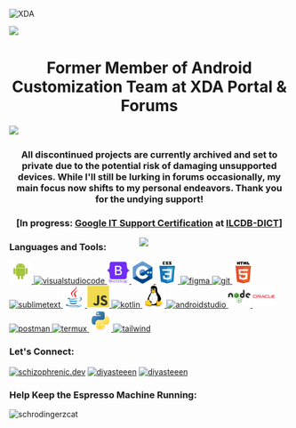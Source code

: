 ![XDA](https://logos-download.com/wp-content/uploads/2020/06/XDA_Developers_Logo.png)

<img  src="https://user-images.githubusercontent.com/74038190/212284100-561aa473-3905-4a80-b561-0d28506553ee.gif">
<h1 align="center">Former Member of Android Customization Team at XDA Portal & Forums</h1>
<img  src="https://user-images.githubusercontent.com/74038190/212284100-561aa473-3905-4a80-b561-0d28506553ee.gif">
<h3 align="center">All discontinued projects are currently archived and set to private due to the potential risk of damaging unsupported devices. While I'll still be lurking in forums occasionally, my main focus now shifts to my personal endeavors. Thank you for the undying support!</h3>

<h3 align="center">[In progress: <a href="https://grow.google/certificates/it-support/">Google IT Support Certification</a> at <a href="https://dict.gov.ph">ILCDB-DICT</a>] </h3>
<img align="right" width="270" src="https://user-images.githubusercontent.com/74038190/216654112-f34391b7-72e0-4053-8849-30dcaeaa1aaa.gif">
<h3 align="left">Languages and Tools:</h3>
<p align="left"> <a href="https://developer.android.com" target="_blank" rel="noreferrer"> <img src="https://raw.githubusercontent.com/devicons/devicon/master/icons/android/android-original-wordmark.svg" alt="android" width="40" height="40"/> </a> <a href="https://code.visualstudio.com" target="_blank" rel="noreferrer"> <img src="https://upload.wikimedia.org/wikipedia/commons/9/9a/Visual_Studio_Code_1.35_icon.svg" alt="visualstudiocode" width="40" height="40"/> </a> <a href="https://getbootstrap.com" target="_blank" rel="noreferrer"> <img src="https://raw.githubusercontent.com/devicons/devicon/master/icons/bootstrap/bootstrap-plain-wordmark.svg" alt="bootstrap" width="40" height="40"/> </a> <a href="https://www.w3schools.com/cpp/" target="_blank" rel="noreferrer"> <img src="https://raw.githubusercontent.com/devicons/devicon/master/icons/cplusplus/cplusplus-original.svg" alt="cplusplus" width="40" height="40"/> </a> <a href="https://www.w3schools.com/css/" target="_blank" rel="noreferrer"> <img src="https://raw.githubusercontent.com/devicons/devicon/master/icons/css3/css3-original-wordmark.svg" alt="css3" width="40" height="40"/> </a> <a href="https://www.figma.com/" target="_blank" rel="noreferrer"> <img src="https://www.vectorlogo.zone/logos/figma/figma-icon.svg" alt="figma" width="40" height="40"/> </a> <a href="https://git-scm.com/" target="_blank" rel="noreferrer"> <img src="https://www.vectorlogo.zone/logos/git-scm/git-scm-icon.svg" alt="git" width="40" height="40"/> </a> <a href="https://www.w3.org/html/" target="_blank" rel="noreferrer"> <img src="https://raw.githubusercontent.com/devicons/devicon/master/icons/html5/html5-original-wordmark.svg" alt="html5" width="40" height="40"/> </a> <a href="https://www.sublimetext.com" target="_blank" rel="noreferrer"> <img src="https://upload.wikimedia.org/wikipedia/en/d/d2/Sublime_Text_3_logo.png" alt="sublimetext" width="40" height="40"/> </a> <a href="https://www.java.com" target="_blank" rel="noreferrer"> <img src="https://raw.githubusercontent.com/devicons/devicon/master/icons/java/java-original.svg" alt="java" width="40" height="40"/> </a> <a href="https://developer.mozilla.org/en-US/docs/Web/JavaScript" target="_blank" rel="noreferrer"> <img src="https://raw.githubusercontent.com/devicons/devicon/master/icons/javascript/javascript-original.svg" alt="javascript" width="40" height="40"/> </a> <a href="https://kotlinlang.org" target="_blank" rel="noreferrer"> <img src="https://www.vectorlogo.zone/logos/kotlinlang/kotlinlang-icon.svg" alt="kotlin" width="40" height="40"/> </a> <a href="https://www.linux.org/" target="_blank" rel="noreferrer"> <img src="https://raw.githubusercontent.com/devicons/devicon/master/icons/linux/linux-original.svg" alt="linux" width="40" height="40"/> </a> <a href="https://developer.android.com/studio/intro" target="_blank" rel="noreferrer"> <img src="https://upload.wikimedia.org/wikipedia/commons/thumb/5/55/Android_Studio_Logo_%282023%29.svg/240px-Android_Studio_Logo_%282023%29.svg.png" alt="androidstudio" width="40" height="40"/> </a> <a href="https://nodejs.org" target="_blank" rel="noreferrer"> <img src="https://raw.githubusercontent.com/devicons/devicon/master/icons/nodejs/nodejs-original-wordmark.svg" alt="nodejs" width="40" height="40"/> </a> <a href="https://www.oracle.com/" target="_blank" rel="noreferrer"> <img src="https://raw.githubusercontent.com/devicons/devicon/master/icons/oracle/oracle-original.svg" alt="oracle" width="40" height="40"/> </a> <a href="https://postman.com" target="_blank" rel="noreferrer"> <img src="https://www.vectorlogo.zone/logos/getpostman/getpostman-icon.svg" alt="postman" width="40" height="40"/>  </a> <a href="https://github.com/termux/termux-app#github" target="_blank" rel="noreferrer"> <img src="https://upload.wikimedia.org/wikipedia/commons/f/f3/Termux_2.png" alt="termux" width="40" height="40"/> </a> <a href="https://www.python.org" target="_blank" rel="noreferrer"> <img src="https://raw.githubusercontent.com/devicons/devicon/master/icons/python/python-original.svg" alt="python" width="40" height="40"/> </a> <a href="https://tailwindcss.com/" target="_blank" rel="noreferrer"> <img src="https://www.vectorlogo.zone/logos/tailwindcss/tailwindcss-icon.svg" alt="tailwind" width="40" height="40"/> </a> </p>

<h3 align="left">Let's Connect:</h3>
<p align="left">
<a href="https://fb.com/schizophrenic.dev" target="blank"><img align="center" src="https://upload.wikimedia.org/wikipedia/commons/b/b9/2023_Facebook_icon.svg" alt="schizophrenic.dev" height="35" width="40" /></a>  
<a href="https://twitter.com/diyasteeen" target="blank"><img align="center" src="https://upload.wikimedia.org/wikipedia/commons/c/ce/X_logo_2023.svg" alt="diyasteeen" height="30" width="30" /></a>
<a href="https://linkedin.com/in/diyasteeen" target="blank"><img align="center" src="https://upload.wikimedia.org/wikipedia/commons/b/b1/LinkedIn_Logo_2013_%282%29.svg" alt="diyasteeen" height="30" width="50" /></a> </p>

<h3 align="left">Help Keep the Espresso Machine Running:</h3>
<p><a href="https://ko-fi.com/schrodingerzcat"> <img align="left" src="https://cdn.ko-fi.com/cdn/kofi3.png?v=3" height="50" width="210" alt="schrodingerzcat" /></a></p><br></br>
